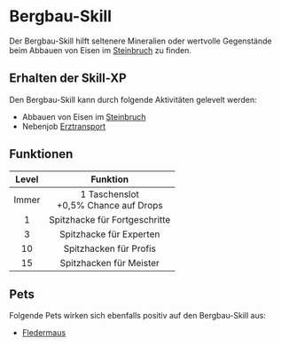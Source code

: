 # Bergbau-Skill 

Der Bergbau-Skill hilft seltenere Mineralien oder wertvolle Gegenstände beim Abbauen von Eisen im [Steinbruch](../../pages/nebenjobs/bergbau.md) zu finden.

## Erhalten der Skill-XP 
Den Bergbau-Skill kann durch folgende Aktivitäten gelevelt werden:

* Abbauen von Eisen im [Steinbruch](../../pages/nebenjobs/bergbau.md)
* Nebenjob [Erztransport](../../pages/nebenjobs/erztransport.md)

## Funktionen
| Level | Funktion |
|:-:|:-:|
| Immer | 1 Taschenslot <br> +0,5% Chance auf Drops |
| 1 | Spitzhacke für Fortgeschritte |
| 3 | Spitzhacke für Experten |
| 10 | Spitzhacken für Profis |
| 15 | Spitzhacken für Meister |

## Pets 
Folgende Pets wirken sich ebenfalls positiv auf den Bergbau-Skill aus:

* [Fledermaus](../../pages/pets/fledermaus.md)
